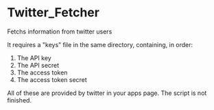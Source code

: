 # Twitter_Fetcher
Fetchs information from twitter users

It requires a "keys" file in the same directory, containing, in order:
1. The API key
2. The API secret
3. The access token
4. The access token secret

All of these are provided by twitter in your apps page.
The script is not finished.
